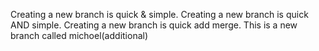 Creating a new branch is quick & simple.
Creating a new branch is quick AND simple.
Creating a new branch is quick add merge.
This is a new branch called michoel(additional)
